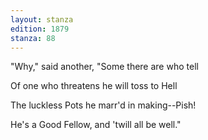 ```yaml
---
layout: stanza
edition: 1879
stanza: 88
---
```


"Why," said another, "Some there are who tell

Of one who threatens he will toss to Hell

The luckless Pots he marr'd in making--Pish!

He's a Good Fellow, and 'twill all be well."